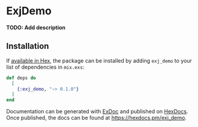 # ExjDemo

**TODO: Add description**

## Installation

If [available in Hex](https://hex.pm/docs/publish), the package can be installed
by adding `exj_demo` to your list of dependencies in `mix.exs`:

```elixir
def deps do
  [
    {:exj_demo, "~> 0.1.0"}
  ]
end
```

Documentation can be generated with [ExDoc](https://github.com/elixir-lang/ex_doc)
and published on [HexDocs](https://hexdocs.pm). Once published, the docs can
be found at <https://hexdocs.pm/exj_demo>.

